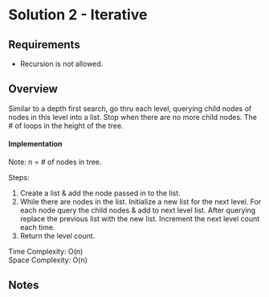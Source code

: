 # Solution 2 - Iterative

## Requirements
- Recursion is not allowed.

## Overview
Similar to a depth first search, go thru each level, querying child nodes of nodes in this level into a list. Stop when there are no more child nodes.
The # of loops in the height of the tree.

#### Implementation

Note: n = # of nodes in tree.  

Steps:
1. Create a list & add the node passed in to the list.
2. While there are nodes in the list. Initialize a new list for the next level.
For each node query the child nodes & add to next level list. 
After querying replace the previous list with the new list.
Increment the next level count each time.
3. Return the level count.

Time Complexity: O(n)  
Space Complexity: O(n)  

## Notes
